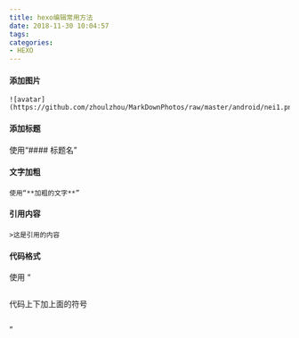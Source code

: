 ```yaml
---
title: hexo编辑常用方法
date: 2018-11-30 10:04:57
tags:
categories:
- HEXO
---
```

#### 添加图片

```
![avatar](https://github.com/zhoulzhou/MarkDownPhotos/raw/master/android/nei1.png)
```

#### 添加标题
使用“#### 标题名”

#### 文字加粗
```
使用“**加粗的文字**”
```

#### 引用内容

```
>这是引用的内容
```


#### 代码格式
使用 “
```
```
代码上下加上面的符号
```

```
”

